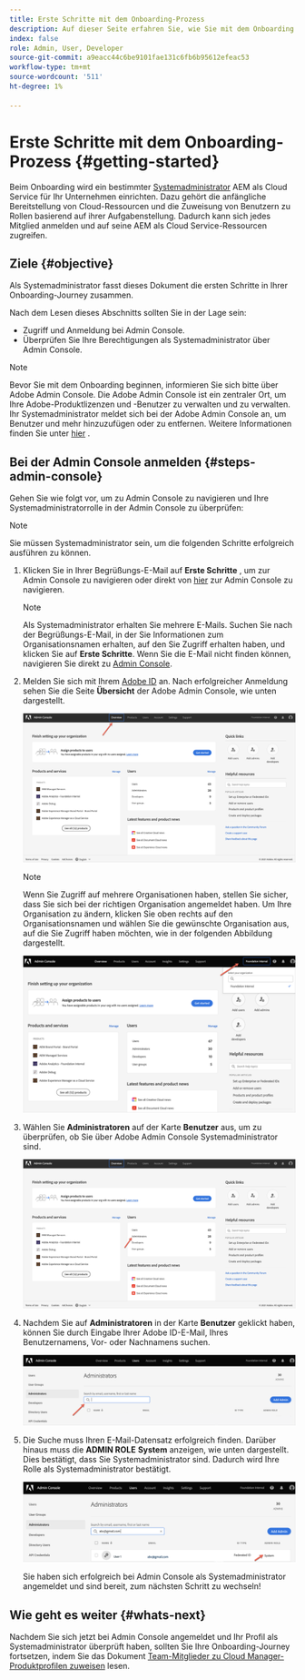 ```yaml
---
title: Erste Schritte mit dem Onboarding-Prozess
description: Auf dieser Seite erfahren Sie, wie Sie mit dem Onboarding von Journey beginnen.
index: false
role: Admin, User, Developer
source-git-commit: a9eacc44c6be9101fae131c6fb6b95612efeac53
workflow-type: tm+mt
source-wordcount: '511'
ht-degree: 1%

---
```


# Erste Schritte mit dem Onboarding-Prozess {#getting-started}

Beim Onboarding wird ein bestimmter [Systemadministrator](https://experienceleague.adobe.com/docs/experience-manager-cloud-service/onboarding/onboarding-concepts/system-administrator.html?lang=en) AEM als Cloud Service für Ihr Unternehmen einrichten. Dazu gehört die anfängliche Bereitstellung von Cloud-Ressourcen und die Zuweisung von Benutzern zu Rollen basierend auf ihrer Aufgabenstellung. Dadurch kann sich jedes Mitglied anmelden und auf seine AEM als Cloud Service-Ressourcen zugreifen.

## Ziele {#objective}

Als Systemadministrator fasst dieses Dokument die ersten Schritte in Ihrer Onboarding-Journey zusammen.

Nach dem Lesen dieses Abschnitts sollten Sie in der Lage sein:

* Zugriff und Anmeldung bei Admin Console.
* Überprüfen Sie Ihre Berechtigungen als Systemadministrator über Admin Console.

>[!NOTE]
>Bevor Sie mit dem Onboarding beginnen, informieren Sie sich bitte über Adobe Admin Console. Die Adobe Admin Console ist ein zentraler Ort, um Ihre Adobe-Produktlizenzen und -Benutzer zu verwalten und zu verwalten. Ihr Systemadministrator meldet sich bei der Adobe Admin Console an, um Benutzer und mehr hinzuzufügen oder zu entfernen. Weitere Informationen finden Sie unter [hier](https://experienceleague.adobe.com/docs/experience-manager-cloud-service/onboarding/onboarding-concepts/admin-console.html?lang=en) .


## Bei der Admin Console anmelden {#steps-admin-console}

Gehen Sie wie folgt vor, um zu Admin Console zu navigieren und Ihre Systemadministratorrolle in der Admin Console zu überprüfen:

>[!NOTE]
>Sie müssen Systemadministrator sein, um die folgenden Schritte erfolgreich ausführen zu können.

1. Klicken Sie in Ihrer Begrüßungs-E-Mail auf **Erste Schritte** , um zur Admin Console zu navigieren oder direkt von [hier](https://adminconsole.adobe.com) zur Admin Console zu navigieren.

   >[!NOTE]
   >Als Systemadministrator erhalten Sie mehrere E-Mails. Suchen Sie nach der Begrüßungs-E-Mail, in der Sie Informationen zum Organisationsnamen erhalten, auf den Sie Zugriff erhalten haben, und klicken Sie auf **Erste Schritte**. Wenn Sie die E-Mail nicht finden können, navigieren Sie direkt zu [Admin Console](https://adminconsole.adobe.com/).

1. Melden Sie sich mit Ihrem [Adobe ID](https://experienceleague.adobe.com/docs/experience-manager-cloud-service/onboarding/onboarding-concepts/adobe-id.html?lang=en) an. Nach erfolgreicher Anmeldung sehen Sie die Seite **Übersicht** der Adobe Admin Console, wie unten dargestellt.

   ![](/help/journey-onboarding/assets/get-started1.png)

   >[!NOTE]
   >Wenn Sie Zugriff auf mehrere Organisationen haben, stellen Sie sicher, dass Sie sich bei der richtigen Organisation angemeldet haben. Um Ihre Organisation zu ändern, klicken Sie oben rechts auf den Organisationsnamen und wählen Sie die gewünschte Organisation aus, auf die Sie Zugriff haben möchten, wie in der folgenden Abbildung dargestellt.

   ![](/help/journey-onboarding/assets/admin-console-orgswitch.png)

1. Wählen Sie **Administratoren** auf der Karte **Benutzer** aus, um zu überprüfen, ob Sie über Adobe Admin Console Systemadministrator sind.

   ![](/help/journey-onboarding/assets/get-started2.png)

1. Nachdem Sie auf **Administratoren** in der Karte **Benutzer** geklickt haben, können Sie durch Eingabe Ihrer Adobe ID-E-Mail, Ihres Benutzernamens, Vor- oder Nachnamens suchen.

   ![](/help/journey-onboarding/assets/get-started3.png)

1. Die Suche muss Ihren E-Mail-Datensatz erfolgreich finden. Darüber hinaus muss die **ADMIN ROLE** **System** anzeigen, wie unten dargestellt. Dies bestätigt, dass Sie Systemadministrator sind. Dadurch wird Ihre Rolle als Systemadministrator bestätigt.

   ![](/help/journey-onboarding/assets/get-started4.png)

   Sie haben sich erfolgreich bei Admin Console als Systemadministrator angemeldet und sind bereit, zum nächsten Schritt zu wechseln!

## Wie geht es weiter {#whats-next}

Nachdem Sie sich jetzt bei Admin Console angemeldet und Ihr Profil als Systemadministrator überprüft haben, sollten Sie Ihre Onboarding-Journey fortsetzen, indem Sie das Dokument [Team-Mitglieder zu Cloud Manager-Produktprofilen zuweisen](/help/journey-onboarding/sysadmin/assign-team-members-aem-cloud-service.md) lesen.

